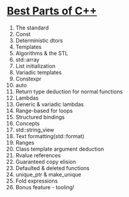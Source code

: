 # [Best Parts of C++](https://twitter.com/tmr232/status/1128566852265893888)

1. The standard
2. Const
3. Deterministic dtors
4. Templates
5. Algorithms & the STL
6. std::array
7. List initialization
8. Variadic templates
9. Constexpr
10. auto
11. Return type deduction for normal functions
12. Lambdas
13. Generic & variadic lambdas
14. Range-based for loops
15. Structured bindings
16. Concepts
17. std::string_view
18. Text formatting(std::format)
19. Ranges
20. Class template argument deduction
21. Rvalue references
22. Guaranteed copy elision
23. Defaulted & deleted functions
24. unique_ptr & make_unique
25. Fold expressions
26. Bonus feature - tooling!
